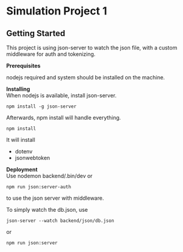 # Simulation Project 1 

## Getting Started 

This project is using json-server to watch the json file, with a custom middleware for auth and tokenizing. 

**Prerequisites**  

nodejs required and system should be installed on the machine.

**Installing**   
When nodejs is available, install json-server.

```
npm install -g json-server 
``` 

Afterwards, npm install will handle everything.
```
npm install
```
It will install 
 - dotenv
 - jsonwebtoken

**Deployment**  
Use nodemon backend/.bin/dev or 
```
npm run json:server-auth
```
to use the json server with middleware. 

To simply watch the db.json, use 
```
json-server --watch backend/json/db.json
```
or 
```
npm run json:server
```
